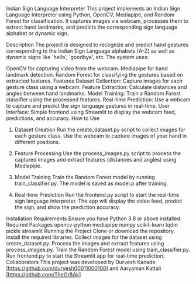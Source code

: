 Indian Sign Language Interpreter
This project implements an Indian Sign Language Interpreter using Python, OpenCV, Mediapipe, and Random Forest for classification. It captures images via webcam, processes them to extract hand landmarks, and predicts the corresponding sign language alphabet or dynamic sign.

Description
The project is designed to recognize and predict hand gestures corresponding to the Indian Sign Language alphabets (A-Z) as well as dynamic signs like 'hello', 'goodbye', etc. The system uses:

OpenCV for capturing video from the webcam.
Mediapipe for hand landmark detection.
Random Forest for classifying the gestures based on extracted features.
Features
Dataset Collection: Capture images for each gesture class using a webcam.
Feature Extraction: Calculate distances and angles between hand landmarks.
Model Training: Train a Random Forest classifier using the processed features.
Real-time Prediction: Use a webcam to capture and predict the sign language gestures in real-time.
User Interface: Simple frontend using Streamlit to display the webcam feed, predictions, and accuracy.
How to Use
1. Dataset Creation
Run the create_dataset.py script to collect images for each gesture class. Use the webcam to capture images of your hand in different positions.

2. Feature Processing
Use the process_images.py script to process the captured images and extract features (distances and angles) using Mediapipe.

3. Model Training
Train the Random Forest model by running train_classifier.py. The model is saved as model.p after training.

4. Real-time Prediction
Run the frontend.py script to start the real-time sign language interpreter. The app will display the video feed, predict the sign, and show the prediction accuracy.

Installation
Requirements
Ensure you have Python 3.8 or above installed.
Required Packages
opencv-python
mediapipe
numpy
scikit-learn
tqdm
pickle
streamlit
Running the Project
Clone or download the repository.
Install the required libraries.
Collect images for the dataset using create_dataset.py.
Process the images and extract features using process_images.py.
Train the Random Forest model using train_classifier.py.
Run frontend.py to start the Streamlit app for real-time prediction.
Collaborators
This project was developed by Durvesh Kanade [https://github.com/durvesh00011000100] and Aaryaman Kattali [https://github.com/TheGr8Ak]
